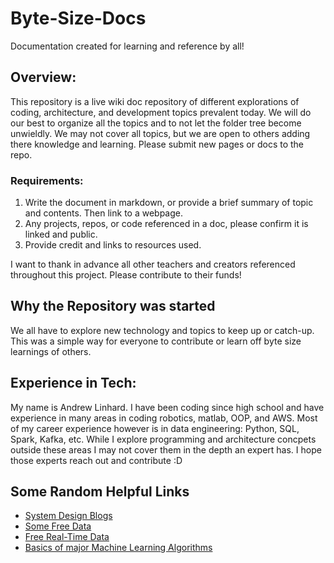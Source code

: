 # Byte-Size-Docs
Documentation created for learning and reference by all!

## Overview:
This repository is a live wiki doc repository of different explorations of coding, architecture, and development topics prevalent today. 
We will do our best to organize all the topics and to not let the folder tree become unwieldly. We may not cover all topics, but we are open to others adding there knowledge and learning. Please submit new pages or docs to the repo.
### Requirements:
1. Write the document in markdown, or provide a brief summary of topic and contents. Then link to a webpage.
2. Any projects, repos, or code referenced in a doc, please confirm it is linked and public.
3. Provide credit and links to resources used.

I want to thank in advance all other teachers and creators referenced throughout this project. Please contribute to their funds!

## Why the Repository was started
We all have to explore new technology and topics to keep up or catch-up. This was a simple way for everyone to contribute or learn off byte size learnings of others.

## Experience in Tech:
My name is Andrew Linhard. I have been coding since high school and have experience in many areas in coding robotics, matlab, OOP, and AWS. Most of my career experience however is in data engineering: Python, SQL, Spark, Kafka, etc. While I explore programming and architecture concpets outside these areas I may not cover them in the depth an expert has. I hope those experts reach out and contribute :D 

## Some Random Helpful Links
- [System Design Blogs](https://bytesizeddesign.substack.com/p/the-byte-sized-design-list-of-system)
- [Some Free Data](https://github.com/awesomedata/awesome-public-datasets?tab=readme-ov-file#datachallenges)
- [Free Real-Time Data](https://github.com/bytewax/awesome-public-real-time-datasets)
- [Basics of major Machine Learning Algorithms](https://www.youtube.com/watch?v=E0Hmnixke2g)
